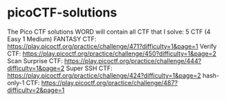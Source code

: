 # picoCTF-solutions
The Pico CTF solutions WORD will contain all CTF that I solve:
5 CTF (4 Easy 1 Medium)
FANTASY CTF: https://play.picoctf.org/practice/challenge/471?difficulty=1&page=1 
Verify CTF: https://play.picoctf.org/practice/challenge/450?difficulty=1&page=2
Scan Surprise CTF: https://play.picoctf.org/practice/challenge/444?difficulty=1&page=2
Super SSH CTF: https://play.picoctf.org/practice/challenge/424?difficulty=1&page=2
hash-only-1 CTF: https://play.picoctf.org/practice/challenge/487?difficulty=2&page=1
